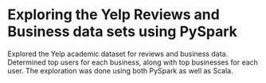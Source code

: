# Exploring the Yelp Reviews and Business data sets using PySpark

Explored the Yelp academic dataset for reviews and business data. Determined top users for each business, along with top businesses for each user. The exploration was done using both PySpark as well as Scala.